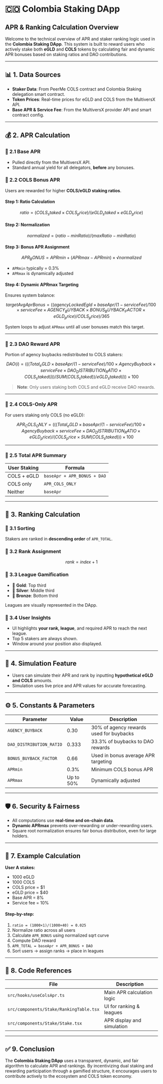 # 🇨🇴 Colombia Staking DApp  
## APR & Ranking Calculation Overview

Welcome to the technical overview of APR and staker ranking logic used in the **Colombia Staking DApp**. This system is built to reward users who actively stake both **eGLD** and **COLS** tokens by calculating fair and dynamic APR bonuses based on staking ratios and DAO contributions.

---

## 📊 1. Data Sources

- **Staker Data**: From PeerMe COLS contract and Colombia Staking delegation smart contract.
- **Token Prices**: Real-time prices for eGLD and COLS from the MultiversX API.
- **Base APR & Service Fee**: From the MultiversX provider API and smart contract config.

---

## 💰 2. APR Calculation

### 🔹 2.1 Base APR
- Pulled directly from the MultiversX API.
- Standard annual yield for all delegators, **before** any bonuses.

### 🔹 2.2 COLS Bonus APR

Users are rewarded for higher **COLS/eGLD staking ratios**.

#### Step 1: Ratio Calculation
```math
ratio = (COLS_staked × COLS_price) / (eGLD_staked × eGLD_price)
```

#### Step 2: Normalization
```math
normalized = (ratio - minRatio) / (maxRatio - minRatio)
```

#### Step 3: Bonus APR Assignment
```math
APR_BONUS = APRmin + (APRmax - APRmin) × √normalized
```
- `APRmin` typically = 0.3%
- `APRmax` is dynamically adjusted

#### Step 4: Dynamic APRmax Targeting
Ensures system balance:
```math
targetAvgAprBonus = 
((agencyLockedEgld × baseApr / (1 - serviceFee) / 100 × serviceFee × AGENCY_BUYBACK × BONUS_BUYBACK_FACTOR × eGLD_price) / COLS_price) / 365
```

System loops to adjust `APRmax` until all user bonuses match this target.

---

### 🔹 2.3 DAO Reward APR

Portion of agency buybacks redistributed to COLS stakers:
```math
DAO(i) = (((Total_eGLD × baseApr / (1 - serviceFee) / 100 × 
AgencyBuyback × serviceFee × DAO_DISTRIBUTION_RATIO × COLS_staked(i)) 
/ SUM(COLS_staked)) / eGLD_staked(i)) × 100
```

> **Note**: Only users staking both COLS and eGLD receive DAO rewards.

---

### 🔹 2.4 COLS-Only APR

For users staking only COLS (no eGLD):
```math
APR_COLS_ONLY = 
(((Total_eGLD × baseApr / (1 - serviceFee) / 100 × AgencyBuyback × serviceFee × DAO_DISTRIBUTION_RATIO × eGLD_price) 
/ (COLS_price × SUM(COLS_staked))) × 100
```

---

### 🔹 2.5 Total APR Summary

| User Staking | Formula |
|--------------|---------|
| COLS + eGLD  | `baseApr + APR_BONUS + DAO` |
| COLS only    | `APR_COLS_ONLY` |
| Neither      | `baseApr` |

---

## 🏅 3. Ranking Calculation

### 🔸 3.1 Sorting
Stakers are ranked in **descending order** of `APR_TOTAL`.

### 🔸 3.2 Rank Assignment
```math
rank = index + 1
```

### 🔸 3.3 League Gamification

- 🥇 **Gold**: Top third
- 🥈 **Silver**: Middle third
- 🥉 **Bronze**: Bottom third

Leagues are visually represented in the DApp.

### 🔸 3.4 User Insights
- UI highlights **your rank, league**, and required APR to reach the next league.
- Top 5 stakers are always shown.
- Window around your position also displayed.

---

## 🧪 4. Simulation Feature

- Users can simulate their APR and rank by inputting **hypothetical eGLD and COLS** amounts.
- Simulation uses live price and APR values for accurate forecasting.

---

## ⚙️ 5. Constants & Parameters

| Parameter | Value | Description |
|----------|-------|-------------|
| `AGENCY_BUYBACK` | 0.30 | 30% of agency rewards used for buybacks |
| `DAO_DISTRIBUTION_RATIO` | 0.333 | 33.3% of buybacks to DAO rewards |
| `BONUS_BUYBACK_FACTOR` | 0.66 | Used in bonus average APR targeting |
| `APRmin` | 0.3% | Minimum COLS bonus APR |
| `APRmax` | Up to 50% | Dynamically adjusted |

---

## 🛡️ 6. Security & Fairness

- All computations use **real-time and on-chain data**.
- **Dynamic APRmax** prevents over-rewarding or under-rewarding users.
- Square root normalization ensures fair bonus distribution, even for large holders.

---

## 📘 7. Example Calculation

**User A stakes:**
- 1000 eGLD  
- 1000 COLS  
- COLS price = $1  
- eGLD price = $40  
- Base APR = 8%  
- Service fee = 10%

#### Step-by-step:
1. `ratio = (1000×1)/(1000×40) = 0.025`
2. Normalize ratio across all users
3. Calculate `APR_BONUS` using normalized sqrt curve
4. Compute DAO reward
5. `APR_TOTAL = baseApr + APR_BONUS + DAO`
6. Sort users → assign ranks → place in leagues

---

## 🧬 8. Code References

| File | Description |
|------|-------------|
| `src/hooks/useColsApr.ts` | Main APR calculation logic |
| `src/components/Stake/RankingTable.tsx` | UI for ranking & leagues |
| `src/components/Stake/Stake.tsx` | APR display and simulation |

---

## ✅ 9. Conclusion

The **Colombia Staking DApp** uses a transparent, dynamic, and fair algorithm to calculate APR and rankings. By incentivizing dual staking and rewarding participation through a gamified structure, it encourages users to contribute actively to the ecosystem and COLS token economy.
